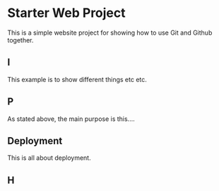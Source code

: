 # Starter Web Project

This is a simple website project for showing how to use Git and Github together.

## I

This example is to show different things etc etc.

## P

As stated above, the main purpose is this....

## Deployment

This is all about deployment.

## H